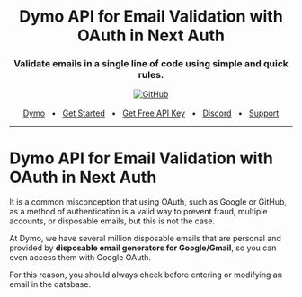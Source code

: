 <div align="center">
  <h1>Dymo API for Email Validation with OAuth in Next Auth</h1>
  <h3>Validate emails in a single line of code using simple and quick rules.</h3>
  <a href="https://github.com/TPEOficial"> <img alt="GitHub" src="https://img.shields.io/badge/GitHub-purple?style=for-the-badge&logo=github&logoColor=white"/></a>
  <br />
  <br />
  <a href="https://dymo.tpeoficial.com/?ch-pg=gh-dymo-examples">Dymo</a>
  <span>&nbsp;&nbsp;•&nbsp;&nbsp;</span>
  <a href="https://dymo.tpeoficial.com/dash/dymo-api/api-keys?ch-pg=gh-dymo-examples">Get Started</a>
  <span>&nbsp;&nbsp;•&nbsp;&nbsp;</span>
  <a href="https://dymo.tpeoficial.com/dash/dymo-api/api-keys?ch-pg=gh-dymo-examples">Get Free API Key</a>
  <span>&nbsp;&nbsp;•&nbsp;&nbsp;</span>
  <a href="https://tpe.li/dsc">Discord</a>
  <span>&nbsp;&nbsp;•&nbsp;&nbsp;</span>
  <a href="https://support.tpeoficial.com/?ch-pg=gh-dymo-examples">Support</a>
  <br />
  <hr />
</div>

# Dymo API for Email Validation with OAuth in Next Auth

It is a common misconception that using OAuth, such as Google or GitHub, as a method of authentication is a valid way to prevent fraud, multiple accounts, or disposable emails, but this is not the case.

At Dymo, we have several million disposable emails that are personal and provided by **disposable email generators for Google/Gmail**, so you can even access them with Google OAuth.

For this reason, you should always check before entering or modifying an email in the database.